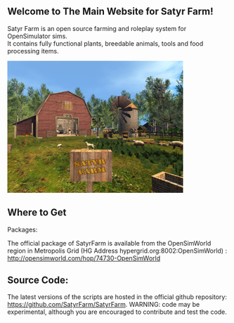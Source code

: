 ## Welcome to The Main Website for Satyr Farm!
Satyr Farm is an open source farming and roleplay system for OpenSimulator sims.  
It contains fully functional  plants, breedable animals, tools and food processing items. 

<img src="/assets/img/snap_002.jpg" style="height:300px" />

## Where to Get
Packages:

The official package of SatyrFarm is available from the OpenSimWorld region in Metropolis Grid  (HG Address hypergrid.org:8002:OpenSimWorld) : http://opensimworld.com/hop/74730-OpenSimWorld

## Source Code:
The latest versions of the scripts are hosted in the official github repository: https://github.com/SatyrFarm/SatyrFarm. WARNING: code may be experimental, although you are encouraged to contribute and test the code.



